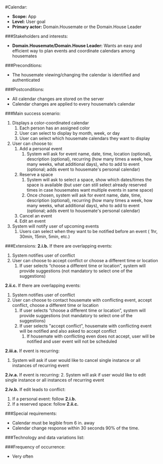 #Calendar:
+ **Scope:** App
+ **Level:** User goal
+ **Primary actor:** Domain.Housemate or the Domain.House Leader

###Stakeholders and interests:
+ **Domain.Housemate/Domain.House Leader:** Wants an easy and efficient way to plan events and coordinate calendars among housemates

###Preconditions:
+ The housemate viewing/changing the calendar is identified and authenticated

###Postconditions:
+ All calendar changes are stored on the server
+ Calendar changes are applied to every housemate’s calendar

###Main success scenario:
1. Displays a color-coordinated calendar
    1. Each person has an assigned color
    2. User can select to display by month, week, or day
    3. User can select which housemate calendars they want to display
2. User can choose to:
    1. Add a personal event
        1. System will ask for event name, date, time, location (optional), description (optional), recurring (how many times a week, how many weeks, what additional days), who to add to event (optional; adds event to housemate's personal calendar)
    2. Reserve a space
        1. System will ask to select a space, show which dates/times the space is available (but user can still select already reserved times in case housemates want multiple events in same space)
        2. Once chosen, system will ask for event name, date, time, description (optional), recurring (how many times a week, how many weeks, what additional days), who to add to event (optional; adds event to housemate's personal calendar)
    3. Cancel an event
    4. Edit an event
3. System will notify user of upcoming events
    1. Users can select when they want to be notified before an event ( 1hr, 30min, 15min, 5min, etc.)

###Extensions:
**2.i.b.** If there are overlapping events:
1. System notifies user of conflict
2. User can choose to accept conflict or choose a different time or location
    1. If user selects “choose a different time or location”, system will provide suggestions (not mandatory to select one of the suggestions)

**2.ii.c.** If there are overlapping events:
1. System notifies user of conflict
2. User can choose to contact housemate with conflicting event, accept conflict, choose a different time or location
    1. If user selects “choose a different time or location”, system will provide suggestions (not mandatory to select one of the suggestions)
    2. If user selects "accept conflict", housemate with conflicting event will be notified and also asked to accept conflict
        1. If housemate with conflicting even does not accept, user will be notified and user event will not be scheduled

**2.iii.a.** If event is recurring:
1. System will ask if user would like to cancel single instance or all
   instances of recurring event

**2.iv.a.** If event is recurring:
2. System will ask if user would like to edit single instance or all instances
   of recurring event

**2.iv.b.** If edit leads to conflict:
1. If a personal event: follow **2.i.b.**
2. If a reserved space: follow **2.ii.c.**

###Special requirements:
+ Calendar must be legible from 6 in. away
+ Calendar change response within 30 seconds 90% of the time.

###Technology and data variations list:

###Frequency of occurrence:
+ Very often

